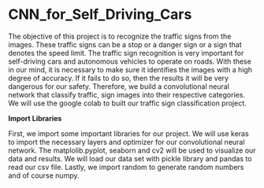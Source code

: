 # CNN_for_Self_Driving_Cars

The objective of this project is to recognize the traffic signs from the images. These traffic signs can be a stop or a danger sign or a sign that denotes the speed limit. The traffic sign recognition is very important for self-driving cars and autonomous vehicles to operate on roads.
With these in our mind, it is necessary to make sure it identifies the images with a high degree of accuracy. If it fails to do so, then the results it will be very dangerous for our safety.
Therefore, we build a convolutional neural network that classify traffic, sign images into their respective categories. We will use the google colab to built our traffic sign classification project.

**Import Libraries**

First, we import some important libraries for our project. We will use keras to import the necessary layers and optimizer for our convolutional neural network.
The matplolib.pyplot, seaborn and cv2 will be used to visualize our data and results. We will load our data set with pickle library and pandas to read our csv file.
Lastly, we import random to generate random numbers and of course numpy. 
